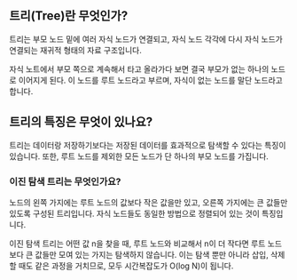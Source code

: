 ## 트리(Tree)란 무엇인가?

트리는 부모 노드 밑에 여러 자식 노드가 연결되고, 자식 노드 각각에 다시 자식 노드가 연결되는 재귀적 형태의 자료 구조입니다.

자식 노트에서 부모 쪽으로 계속해서 타고 올라가다 보면 결국 부모가 없는 하나의 노드로 이어지게 된다. 이 노드를 루트 노드라고 부르며, 자식이 없는 노드를 말단 노드라고 합니다.

## 트리의 특징은 무엇이 있나요?

트리는 데이터랑 저장하기보다는 저장된 데이터를 효과적으로 탐색할 수 있다는 특징이 있습니다. 또한, 루트 노드를 제외한 모든 노드가 단 하나의 부모 노드를 가집니다.

### 이진 탐색 트리는 무엇인가요?

노드의 왼쪽 가지에는 루트 노드의 값보다 작은 값을만 있고, 오른쪽 가지에는 큰 값들만 있도록 구성된 트리입니다. 자식 노드들도 동일한 방법으로 정렬되어 있는 것이 특징입니다.

이진 탐색 트리는 어떤 값 n을 찾을 때, 루트 노드와 비교해서 n이 더 작다면 루트 노드보다 큰 값들만 모여 있는 가지는 탐색하지 않습니다. 이는 탐색 뿐만 아니라 삽입, 삭제할 때도 같은 과정을 거치므로, 모두 시간복잡도가 O(log N)이 됩니다.
